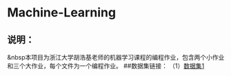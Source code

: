 # Machine-Learning
## 说明：
&nbsp本项目为浙江大学胡浩基老师的机器学习课程的编程作业，包含两个小作业和三个大作业，每个文件为一个编程作业。
##数据集链接：
（1）[数据集1](https://www.baidu.com)
